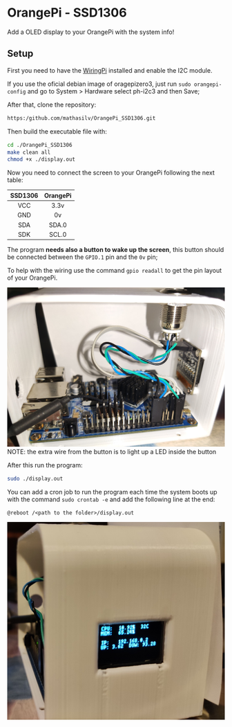 # **OrangePi - SSD1306**

Add a OLED display to your OrangePi with the system info!

## **Setup**

First you need to have the [WiringPi] installed and enable the I2C module.

If you use the oficial debian image of oragepizero3, just run `sudo orangepi-config` and go to System > Hardware select ph-i2c3 and then Save;


After that, clone the repository:
```sh
https:/github.com/mathasilv/OrangePi_SSD1306.git
```


Then build the executable file with:

```sh
cd ./OrangePi_SSD1306
make clean all 
chmod +x ./display.out
```

Now you need to connect the screen to your OrangePi following the next table:

| SSD1306 | OrangePi | 
|:-------:|:--------:|
| VCC | 3.3v |
| GND | 0v |
| SDA | SDA.0 |
| SDK | SCL.0 |

The program **needs also a button to wake up the screen**, this button should be connected between the `GPIO.1` pin and the `0v` pin;


To help with the wiring use the command `gpio readall` to get the pin layout of your OrangePi.

![Wiring Image](https://github.com/andrejrcarvalho/OrangePi_SSD1306/raw/main/pictures/IMG_20210721_204430.jpg)
NOTE: the extra wire from the button is to light up a LED inside the button

After this run the program:
```sh
sudo ./display.out
```

You can add a cron job to run the program each time the system boots up with the command `sudo crontab -e` and add the following line at the end:
```
@reboot /<path to the folder>/display.out
```
![Wiring Image](https://github.com/andrejrcarvalho/OrangePi_SSD1306/raw/main/pictures/IMG_20210721_204525.jpg)

[WiringPi]: <https://github.com/orangepi-xunlong/wiringOP>
[armbian]: <https://www.armbian.com/>
